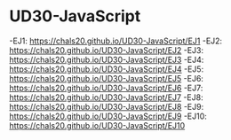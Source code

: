 # UD30-JavaScript

-EJ1:
https://chals20.github.io/UD30-JavaScript/EJ1
-EJ2:
https://chals20.github.io/UD30-JavaScript/EJ2
-EJ3:
https://chals20.github.io/UD30-JavaScript/EJ3
-EJ4:
https://chals20.github.io/UD30-JavaScript/EJ4
-EJ5:
https://chals20.github.io/UD30-JavaScript/EJ5
-EJ6:
https://chals20.github.io/UD30-JavaScript/EJ6
-EJ7:
https://chals20.github.io/UD30-JavaScript/EJ7
-EJ8:
https://chals20.github.io/UD30-JavaScript/EJ8
-EJ9:
https://chals20.github.io/UD30-JavaScript/EJ9
-EJ10:
https://chals20.github.io/UD30-JavaScript/EJ10
